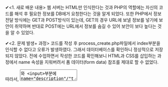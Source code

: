 ✔<1. 새로 배운 내용>
웹 서버는 HTML만 인식한다는 것과 PHP의 역할에는 자신의 코드를 해석 후 필요한 정보를 DB에거 요청한다는 것을 알게 되었다. 
또한 PHP에서 정보 전달 방식에는 GET과 POST방식이 있는데, GET의 경우 URL에 보낼 정보를 넣기에 보안이 취약하며 반대로 POST에는 URL에서 정보를 숨길 수 있어 보안이 보다 높다는 것을 알 수 있었다.


✔<2. 문제 발생+ 과정>
코드를 작성 후 process_create.php파일에서 index부분을 인식할 수 없다고 오류가 발생하였다.
그래서 데이터베이스를 확인하니 정상적으로 저장되지 않았다.
전에 수업하면서 작성한 코드를 확인해보니 HTML과 CSS를 삽입하는 과정에서 name 속성을 지워버려서 폼 데이터(form data) 참조를 제대로 할 수 없었다.

따라서, <textarea>와 <input>부분에 name="description"/"title"을 추가해주니 제대로 작동하였다.
 <p><img src="https://user-images.githubusercontent.com/53109557/93036655-7c987d00-f67b-11ea-8248-673f07a6126f.jpg" width = "200" height="200">
<img src="https://user-images.githubusercontent.com/53109557/93036731-a2be1d00-f67b-11ea-9201-218fbe83de2f.jpg">



✔<3. 참고할 만한 내용>
HTML코드는 해석이 쉽게 되는 반면, PHP코드는 해석하는데 많은 시간이 걸리고 심지어 해석이 안되는 코드들도 존재하였다. 
따라서, 다시 수업 자료를 차근차근 보는 것을 추천한다
PHP내부에 HTML을 삽입 하고 싶을 경우 https://doorbw.tistory.com/67 참고

✔<4. 회고>
+) DB에대해서는 이론, 혹은 SQL자체만 배워왔지 실제로 웹 서버와 연동하는 것은 처음 배워서 정말 신선한 수업이었다.
-) 아무래도 집에 있다보니 자꾸 과제를 미루게 되어서 마감 1일전에 과제를 올린다...-3-
!) 과제를 미리미리 하자! 그리고 수업영상 보는 것은 한번으로는 부족한거 같으니 복습하자!
